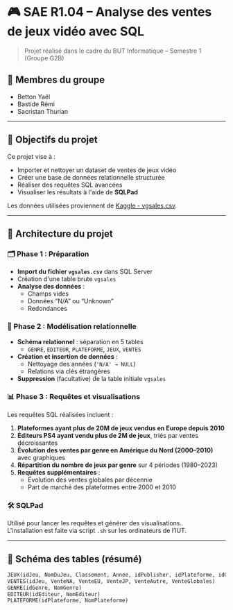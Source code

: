 # 🎮 SAE R1.04 – Analyse des ventes de jeux vidéo avec SQL

> Projet réalisé dans le cadre du BUT Informatique – Semestre 1 (Groupe G2B)

## 👥 Membres du groupe
- Betton Yaël  
- Bastide Rémi  
- Sacristan Thurian  

---

## 📌 Objectifs du projet

Ce projet vise à :
- Importer et nettoyer un dataset de ventes de jeux vidéo
- Créer une base de données relationnelle structurée
- Réaliser des requêtes SQL avancées
- Visualiser les résultats à l'aide de **SQLPad**

Les données utilisées proviennent de [Kaggle - vgsales.csv](https://www.kaggle.com/datasets/gregorut/videogamesales).

---

## 🧱 Architecture du projet

### 🗂 Phase 1 : Préparation

- **Import du fichier `vgsales.csv`** dans SQL Server
- Création d'une table brute `vgsales`
- **Analyse des données** :
  - Champs vides
  - Données “N/A” ou “Unknown”
  - Redondances

### 🧾 Phase 2 : Modélisation relationnelle

- **Schéma relationnel** : séparation en 5 tables
  - `GENRE`, `EDITEUR`, `PLATEFORME`, `JEUX`, `VENTES`
- **Création et insertion de données** :
  - Nettoyage des années (`'N/A' → NULL`)
  - Relations via clés étrangères
- **Suppression** (facultative) de la table initiale `vgsales`

### 📊 Phase 3 : Requêtes et visualisations

Les requêtes SQL réalisées incluent :

1. **Plateformes ayant plus de 20M de jeux vendus en Europe depuis 2010**
2. **Éditeurs PS4 ayant vendu plus de 2M de jeux**, triés par ventes décroissantes
3. **Évolution des ventes par genre en Amérique du Nord (2000–2010)** avec graphiques
4. **Répartition du nombre de jeux par genre** sur 4 périodes (1980–2023)
5. **Requêtes supplémentaires** :
   - Évolution des ventes globales par décennie
   - Part de marché des plateformes entre 2000 et 2010

### 🛠 SQLPad

Utilisé pour lancer les requêtes et générer des visualisations.  
L'installation est faite via script `.sh` sur les ordinateurs de l’IUT.

---

## 🧮 Schéma des tables (résumé)

```sql
JEUX(idJeu, NomDuJeu, Classement, Annee, idPublisher, idPlateforme, idGenre)
VENTES(idJeu, VenteNA, VenteEU, VenteJP, VenteAutre, VenteGlobales)
GENRE(idGenre, NomGenre)
EDITEUR(idEditeur, NomEditeur)
PLATEFORME(idPlateforme, NomPlateforme)
